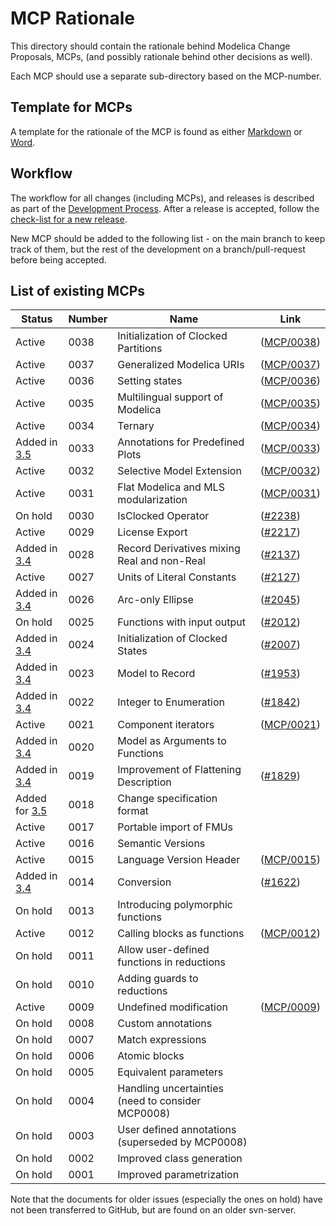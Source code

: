 
# MCP Rationale
This directory should contain the rationale behind Modelica Change Proposals, MCPs,
(and possibly rationale behind other decisions as well). 

Each MCP should use a separate sub-directory based on the MCP-number.

## Template for MCPs

A template for the rationale of the MCP is found as either [Markdown](MCPTemplate.MD) or [Word](MCP_Template_Overview.dotx).

## Workflow

The workflow for all changes (including MCPs), and releases is described as part of the [Development Process](DevelopmentProcess.md).
After a release is accepted, follow the [check-list for a new release](NewRelease.md).

New MCP should be added to the following list - on the main branch to keep track of them,
but the rest of the development on a branch/pull-request before being accepted.

## List of existing MCPs

|Status|Number|Name|Link|
|------|------|----|----|
|Active|0038|Initialization of Clocked Partitions|([MCP/0038](https://github.com/modelica/ModelicaSpecification/tree/MCP/0038/RationaleMCP/0038))|
|Active|0037|Generalized Modelica URIs|([MCP/0037](https://github.com/modelica/ModelicaSpecification/tree/MCP/0037/RationaleMCP/0037))|
|Active|0036|Setting states|([MCP/0036](https://github.com/modelica/ModelicaSpecification/tree/MCP/0036/RationaleMCP/0036))|
|Active|0035|Multilingual support of Modelica|([MCP/0035](https://github.com/modelica/ModelicaSpecification/tree/MCP/0035/RationaleMCP/0035))|
|Active|0034|Ternary|([MCP/0034](https://github.com/modelica/ModelicaSpecification/tree/MCP/0034/RationaleMCP/0034))|
|Added in [3.5](https://github.com/modelica/ModelicaSpecification/releases/tag/v3.5)|0033|Annotations for Predefined Plots|([MCP/0033](https://github.com/modelica/ModelicaSpecification/tree/MCP/0033/RationaleMCP/0033))|
|Active|0032|Selective Model Extension|([MCP/0032](https://github.com/modelica/ModelicaSpecification/tree/MCP/0032/RationaleMCP/0032))|
|Active|0031|Flat Modelica and MLS modularization|([MCP/0031](https://github.com/modelica/ModelicaSpecification/tree/MCP/0031/RationaleMCP/0031))|
|On hold|0030|IsClocked Operator|([#2238](https://github.com/modelica/ModelicaSpecification/issues/2238))|
|Active|0029|License Export|([#2217](https://github.com/modelica/ModelicaSpecification/issues/2217))|
|Added in [3.4](https://github.com/modelica/ModelicaSpecification/releases/tag/v3.4)|0028|Record Derivatives mixing Real and non-Real|([#2137](https://github.com/modelica/ModelicaSpecification/issues/2137))|
|Active|0027|Units of Literal Constants|([#2127](https://github.com/modelica/ModelicaSpecification/issues/2127))|
|Added in [3.4](https://github.com/modelica/ModelicaSpecification/releases/tag/v3.4)|0026|Arc-only Ellipse|([#2045](https://github.com/modelica/ModelicaSpecification/issues/2045))|
|On hold|0025|Functions with input output|([#2012](https://github.com/modelica/ModelicaSpecification/issues/2012))|
|Added in [3.4](https://github.com/modelica/ModelicaSpecification/releases/tag/v3.4)|0024|Initialization of Clocked States|([#2007](https://github.com/modelica/ModelicaSpecification/issues/2007))|
|Added in [3.4](https://github.com/modelica/ModelicaSpecification/releases/tag/v3.4)|0023|Model to Record|([#1953](https://github.com/modelica/ModelicaSpecification/issues/1953))|
|Added in [3.4](https://github.com/modelica/ModelicaSpecification/releases/tag/v3.4)|0022|Integer to Enumeration|([#1842](https://github.com/modelica/ModelicaSpecification/issues/1842))|
|Active|0021|Component iterators|([MCP/0021](https://github.com/modelica/ModelicaSpecification/tree/MCP/0021/RationaleMCP/0021))|
|Added in [3.4](https://github.com/modelica/ModelicaSpecification/releases/tag/v3.4)|0020|Model as Arguments to Functions||
|Added in [3.4](https://github.com/modelica/ModelicaSpecification/releases/tag/v3.4)|0019|Improvement of Flattening Description|([#1829](https://github.com/modelica/ModelicaSpecification/issues/1829))|
|Added for [3.5](https://github.com/modelica/ModelicaSpecification/releases/tag/v3.5)|0018|Change specification format||
|Active|0017|Portable import of FMUs||
|Active|0016|Semantic Versions||
|Active|0015|Language Version Header|([MCP/0015](https://github.com/modelica/ModelicaSpecification/tree/MCP/0015/RationaleMCP/0015))|
|Added in [3.4](https://github.com/modelica/ModelicaSpecification/releases/tag/v3.4)|0014|Conversion|([#1622](https://github.com/modelica/ModelicaSpecification/issues/1622))|
|On hold|0013|Introducing polymorphic functions||
|Active|0012|Calling blocks as functions|([MCP/0012](https://github.com/modelica/ModelicaSpecification/tree/MCP/0012/RationaleMCP/0012))|
|On hold|0011|Allow user-defined functions in reductions||
|On hold|0010|Adding guards to reductions||
|Active|0009|Undefined modification|([MCP/0009](https://github.com/modelica/ModelicaSpecification/tree/MCP/0009/RationaleMCP/0009))|
|On hold|0008|Custom annotations||
|On hold|0007|Match expressions||
|On hold|0006|Atomic blocks||
|On hold|0005|Equivalent parameters||
|On hold|0004|Handling uncertainties (need to consider MCP0008)||
|On hold|0003|User defined annotations (superseded by MCP0008)||
|On hold|0002|Improved class generation||
|On hold|0001|Improved parametrization||

Note that the documents for older issues (especially the ones on hold) have not been transferred to GitHub, but are found on an older svn-server.
